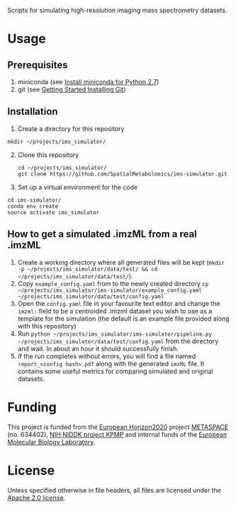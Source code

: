 Scripts for simulating high-resolution imaging mass spectrometry datasets.

# Usage
## Prerequisites

1. miniconda (see [Install miniconda for Python 2.7](http://conda.pydata.org/miniconda.html))
2. git (see [Getting Started Installing Git](https://git-scm.com/book/en/v2/Getting-Started-Installing-Git))

## Installation

1. Create a directory for this repository

 ```
 mkdir ~/projects/ims_simulator/
 ```
2. Clone this repository

   ```
   cd ~/projects/ims_simulator/
   git clone https://github.com/SpatialMetabolomics/ims-simulator.git
   ```
3. Set up a virtual environment for the code

  ```
  cd ims-simulator/
  conda env create
  source activate ims_simulator
  ```

## How to get a simulated .imzML from a real .imzML

1. Create a working directory where all generated files will be kept (`mkdir -p ~/projects/ims_simulator/data/test/ && cd ~/projects/ims_simulator/data/test/`).
2. Copy `example_config.yaml` from to the newly created directory `cp ~/projects/ims_simulator/ims-simulator/example_config.yaml ~/projects/ims_simulator/data/test/config.yaml`
3. Open the `config.yaml` file in your favourite text editor and change the `imzml:` field to be a centroided .imzml dataset you wish to use as a template for the simulation (the default is an example file provided along with this repository)
3. Run `python ~/projects/ims_simulator/ims-simulator/pipeline.py ~/projects/ims_simulator/data/test/config.yaml` from the directory and wait. In about an hour it should successfully finish.
4. If the run completes without errors, you will find a file named `report_<config hash>.pdf` along with the generated `imzML` file. It contains some useful metrics for comparing simulated and original datasets.

# Funding

This project is funded from the [European Horizon2020](https://ec.europa.eu/programmes/horizon2020/)
project [METASPACE](http://project.metaspace2020.eu/) (no. 634402),
[NIH NIDDK project KPMP](http://kpmp.org/)
and internal funds of the [European Molecular Biology Laboratory](https://www.embl.org/).

# License

Unless specified otherwise in file headers, all files are licensed under the [Apache 2.0 license](LICENSE).